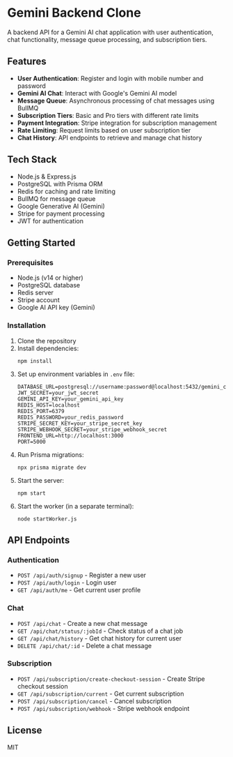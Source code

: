 # Gemini Backend Clone

A backend API for a Gemini AI chat application with user authentication, chat functionality, message queue processing, and subscription tiers.

## Features

- **User Authentication**: Register and login with mobile number and password
- **Gemini AI Chat**: Interact with Google's Gemini AI model
- **Message Queue**: Asynchronous processing of chat messages using BullMQ
- **Subscription Tiers**: Basic and Pro tiers with different rate limits
- **Payment Integration**: Stripe integration for subscription management
- **Rate Limiting**: Request limits based on user subscription tier
- **Chat History**: API endpoints to retrieve and manage chat history

## Tech Stack

- Node.js & Express.js
- PostgreSQL with Prisma ORM
- Redis for caching and rate limiting
- BullMQ for message queue
- Google Generative AI (Gemini)
- Stripe for payment processing
- JWT for authentication

## Getting Started

### Prerequisites

- Node.js (v14 or higher)
- PostgreSQL database
- Redis server
- Stripe account
- Google AI API key (Gemini)

### Installation

1. Clone the repository
2. Install dependencies:
   ```
   npm install
   ```
3. Set up environment variables in `.env` file:
   ```
   DATABASE_URL=postgresql://username:password@localhost:5432/gemini_clone
   JWT_SECRET=your_jwt_secret
   GEMINI_API_KEY=your_gemini_api_key
   REDIS_HOST=localhost
   REDIS_PORT=6379
   REDIS_PASSWORD=your_redis_password
   STRIPE_SECRET_KEY=your_stripe_secret_key
   STRIPE_WEBHOOK_SECRET=your_stripe_webhook_secret
   FRONTEND_URL=http://localhost:3000
   PORT=5000
   ```
4. Run Prisma migrations:
   ```
   npx prisma migrate dev
   ```
5. Start the server:
   ```
   npm start
   ```
6. Start the worker (in a separate terminal):
   ```
   node startWorker.js
   ```

## API Endpoints

### Authentication

- `POST /api/auth/signup` - Register a new user
- `POST /api/auth/login` - Login user
- `GET /api/auth/me` - Get current user profile

### Chat

- `POST /api/chat` - Create a new chat message
- `GET /api/chat/status/:jobId` - Check status of a chat job
- `GET /api/chat/history` - Get chat history for current user
- `DELETE /api/chat/:id` - Delete a chat message

### Subscription

- `POST /api/subscription/create-checkout-session` - Create Stripe checkout session
- `GET /api/subscription/current` - Get current subscription
- `POST /api/subscription/cancel` - Cancel subscription
- `POST /api/subscription/webhook` - Stripe webhook endpoint

## License

MIT